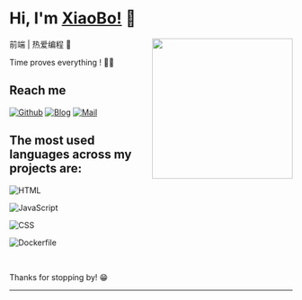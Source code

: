 <a href></a>
# Hi, I'm [XiaoBo!](https://www.aboutnb.com/) 👋
  <img align="right" width="250" src="https://cdn.cartoon-avatar.songdaochuanshu.com/ugomoji_1634665958181.gif" />


前端 | 热爱编程 🐣

Time proves everything ! 🏃‍♂️

## Reach me 
[![Github](https://img.shields.io/github/followers/?label=Github&style=social)](https://github.com/aboutnb/)
[![Blog](https://img.shields.io/badge/blog-XiaoBo-blue)](https://www.aboutnb.com/)
[![Mail](https://img.shields.io/badge/Email-aboutnanbo@163.com-red)](mailto:aboutnanbo@163.com)

## The most used languages across my projects are:


![HTML](https://img.shields.io/static/v1?style=flat-square&label=HTML&color=555&labelColor=%23e34c26&message=62.6%25)

![JavaScript](https://img.shields.io/static/v1?style=flat-square&label=JavaScript&color=555&labelColor=%23f1e05a&message=36.9%25)

![CSS](https://img.shields.io/static/v1?style=flat-square&label=CSS&color=555&labelColor=%23563d7c&message=0.3%25)

![Dockerfile](https://img.shields.io/static/v1?style=flat-square&label=Dockerfile&color=555&labelColor=%23384d54&message=0%25)

&nbsp;

Thanks for stopping by! 😁


----
